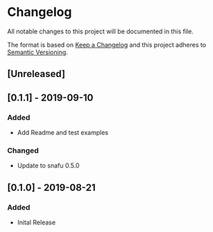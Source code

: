 # Changelog
All notable changes to this project will be documented in this file.

The format is based on [Keep a Changelog](http://keepachangelog.com/en/1.0.0/)
and this project adheres to [Semantic Versioning](http://semver.org/spec/v2.0.0.html).

## [Unreleased]

## [0.1.1] - 2019-09-10
### Added
- Add Readme and test examples

### Changed
- Update to snafu 0.5.0

## [0.1.0] - 2019-08-21
### Added
- Inital Release
